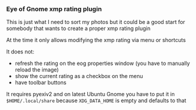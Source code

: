 ### Eye of Gnome xmp rating plugin

This is just what I need to sort my photos but it could be a good start for somebody that wants to create a proper xmp rating plugin

At the time it only allows modifying the xmp rating via menu or shortcuts

It does not:

* refresh the rating on the eog properties window (you have to manually reload the image)
* show the current rating as a checkbox on the menu
* have toolbar buttons

It requires pyexiv2 and on latest Ubuntu Gnome you have to put it in ` $HOME/.local/share` because `XDG_DATA_HOME` is empty and defaults to that
